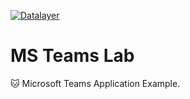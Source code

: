 [![Datalayer](https://docs.datalayer.io/logo/datalayer-25.svg)](https://datalayer.io)

# MS Teams Lab

:cat: Microsoft Teams Application Example.
